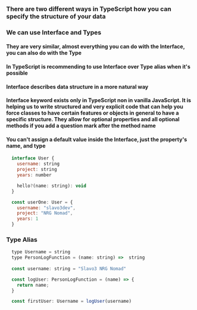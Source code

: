 ### There are two different ways in TypeScript how you can specify the structure of your data

### We can use Interface and Types

#### They are very similar, almost everything you can do with the Interface, you can also do with the Type

#### In TypeScript is recommending to use Interface over Type alias when it's possible

#### Interface describes data structure in a more natural way

#### Interface keyword exists only in TypeScript non in vanilla JavaScript. It is helping us to write structured and very explicit code that can help you force classes to have certain features or objects in general to have a specific structure. They allow for optional properties and all optional methods if you add a question mark after the method name  

#### You can't assign a default value inside the Interface, just the property's name, and type  

```js
  interface User {
    username: string
    project: string
    years: number

    hello?(name: string): void 
  }

  const userOne: User = {
    username: "slavo3dev",
    project: "NRG Nomad",
    years: 1
  }
```

### Type Alias

```js
  type Username = string
  type PersonLogFunction = (name: string) =>  string 
  
  const username: string = "Slavo3 NRG Nomad"

  const logUser: PersonLogFunction = (name) => {
    return name;
  }

  const firstUser: Username = logUser(username)
```
